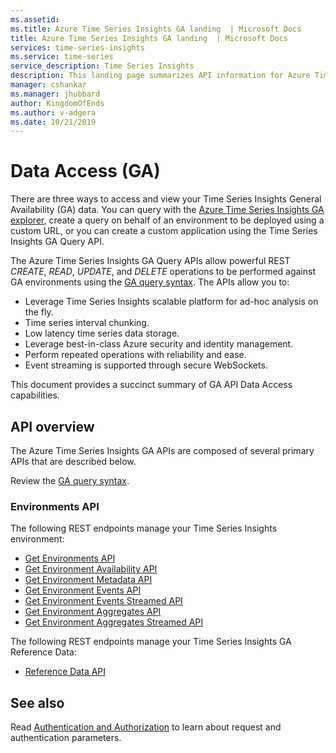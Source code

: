 ```yaml
---
ms.assetid: 
ms.title: Azure Time Series Insights GA landing  | Microsoft Docs
title: Azure Time Series Insights GA landing  | Microsoft Docs
services: time-series-insights
ms.service: time-series
service_description: Time Series Insights
description: This landing page summarizes API information for Azure Time Series Insights GA.
manager: cshankar
ms.manager: jhubbard
author: KingdomOfEnds
ms.author: v-adgera
ms.date: 10/21/2019
---
```


# Data Access (GA)

There are three ways to access and view your Time Series Insights General Availability (GA) data. You can query with the [Azure Time Series Insights GA explorer](https://docs.microsoft.com/azure/time-series-insights/time-series-quickstart), create a query on behalf of an environment to be deployed using a custom URL, or you can create a custom application using the Time Series Insights GA Query API.

The Azure Time Series Insights GA Query APIs allow powerful REST *CREATE*, *READ*, *UPDATE*, and *DELETE* operations to be performed against GA environments using the [GA query syntax](ga-query-syntax.md). The APIs allow you to:

* Leverage Time Series Insights scalable platform for ad-hoc analysis on the fly.
* Time series interval chunking.
* Low latency time series data storage.
* Leverage best-in-class Azure security and identity management.
* Perform repeated operations with reliability and ease.
* Event streaming is supported through secure WebSockets.

This document provides a succinct summary of GA API Data Access capabilities.

## API overview

The Azure Time Series Insights GA APIs are composed of several primary APIs that are described below.

Review the [GA query syntax](ga-query-syntax.md).

### Environments API

The following REST endpoints manage your Time Series Insights environment:

* [Get Environments API](./ga-query-api.md#get-environments-api)
* [Get Environment Availability API](./ga-query-api.md#get-environment-availability-api)
* [Get Environment Metadata API](./ga-query-api.md#get-environment-metadata-api)
* [Get Environment Events API](./ga-query-api.md#get-environment-events-api)
* [Get Environment Events Streamed API](./ga-query-api.md#get-environment-events-streamed-api)
* [Get Environment Aggregates API](./ga-query-api.md#get-environment-aggregates-api)
* [Get Environment Aggregates Streamed API](./ga-query-api.md#get-environment-aggregates-streamed-api)

The following REST endpoints manage your Time Series Insights GA Reference Data:

* [Reference Data API](./ga-reference-data-api.md)

## See also

Read [Authentication and Authorization](https://docs.microsoft.com/azure/time-series-insights/time-series-insights-authentication-and-authorization) to learn about request and authentication parameters.